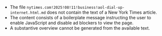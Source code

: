 - The file `nytimes.com!2025!08!11!business!aol-dial-up-internet.html.md` does not contain the text of a New York Times article.
- The content consists of a boilerplate message instructing the user to enable JavaScript and disable ad blockers to view the page.
- A substantive overview cannot be generated from the available text.
